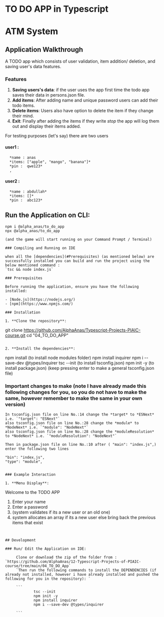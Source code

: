 # TO DO APP in Typescript

# ATM System

## Application Walkthrough

A TODO app which consists of user validation, item addition/ deletion, and saving user's data features.

### Features

1. **Saving users's data**: if the user uses the app first time the todo app saves their data in persons.json file.
2. **Add items**: After adding name and unique password users can add their todo items.
3. **Delete items**: Users also have option to delete the item if they change their mind.
4. **Exit**: Finally after adding the items if they write *stop* the app will log them out and display their items added.

For testing purposes (let's say) there are two users

#### user1 :

      *name : anas
      *items: ["apple", "mango", "banana"]*
      *pin :  qwe123*
      ,

#### user2 :

      *name : abdullah*
      *items: []*
      *pin :  abc123*

## Run the Application on CLI:

```
npm i @alpha_anas/to_do_app 
npx @alpha_anas/to_do_app

(and the game will start running on your Command Prompt / Terminal)

### Compiling and Running on IDE

when all the [dependencies](#Prerequisites) (as mentioned below) are successfully installed you can build and run the project using the
below mentioned command :
`tsc && node index.js`

### Prerequisites

Before running the application, ensure you have the following installed:

- [Node.js](https://nodejs.org/)
- [npm](https://www.npmjs.com/)

### Installation

1. **Clone the repository**:

   ```
   git clone https://github.com/AlphaAnas/Typescript-Projects-PIAIC-course.git
   cd "04_TO_DO_APP"
   ```

2. **Install the dependencies**:

   ```
   npm install (to install node modules folder)
   npm install inquirer
   npm i --save-dev @types/inquirer
   tsc --init   (to install tsconfig.json)
   npm init -y (to install package.json) (keep pressing enter to make a general tsconfig.json file)
### Important changes to make (note I have already made this following changes for you, so you do not have to make the same, however remember to make the same in your own version)

   ```
   In tsconfig.json file on line No.:14 change the *target* to *ESNext* i.e. `"target": "ESNext"` 
   also tsconfig.json file on line No.:28 change the *module* to *NodeNext* i.e. `"module": "NodeNext"`
   also tsconfig.json file on line No.:28 change the *moduleResolution* to *NodeNext* i.e. `"moduleResolution": "NodeNext"`

   Then in package.json file on line No.:10 after ( "main": "index.js",) enter the following two lines
   ```
    "bin": "index.js",
    "type": "module",
   ```

### Example Interaction

1. **Menu Display**:

   ```
   Welcome to the TODO APP
   1. Enter your name
   2. Enter a password
   3. (system validates if its a new user or an old one)
   4. system allocates an array if its a new user else bring back the previous items that exist
   ```


## Development

### Run/ Edit the Application on IDE:

        Clone or download the zip of the folder from : `https://github.com/AlphaAnas/12-Typescript-Projects-of-PIAIC-course/tree/main/04_TO_DO_App`
        `Then run the following commands to install the DEPENDENCIES (if already not installed, however i have already installed and pushed the following for you in the repository): `

        ```
                tsc --init
                npm init -y
                npm install inquirer
                npm i --save-dev @types/inquirer

        ```

